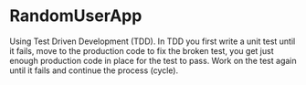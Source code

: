 # RandomUserApp

Using Test Driven Development (TDD). In TDD you first write a unit test until it fails, move to the production code to fix the broken test, you get just enough production code in place for the test to pass. Work on the test again until it fails and continue the process (cycle). 
